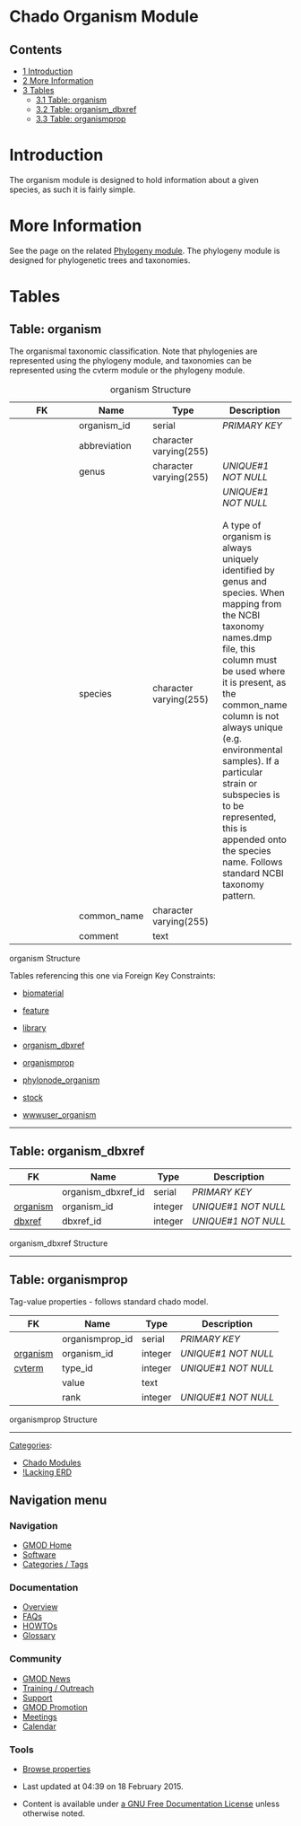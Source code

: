 



<span id="top"></span>




# <span dir="auto">Chado Organism Module</span>










## Contents



- [<span class="tocnumber">1</span>
  <span class="toctext">Introduction</span>](#Introduction)
- [<span class="tocnumber">2</span> <span class="toctext">More
  Information</span>](#More_Information)
- [<span class="tocnumber">3</span>
  <span class="toctext">Tables</span>](#Tables)
  - [<span class="tocnumber">3.1</span> <span class="toctext">Table:
    organism</span>](#Table:_organism)
  - [<span class="tocnumber">3.2</span> <span class="toctext">Table:
    organism_dbxref</span>](#Table:_organism_dbxref)
  - [<span class="tocnumber">3.3</span> <span class="toctext">Table:
    organismprop</span>](#Table:_organismprop)



# <span id="Introduction" class="mw-headline">Introduction</span>

The organism module is designed to hold information about a given
species, as such it is fairly simple.

  

# <span id="More_Information" class="mw-headline">More Information</span>

See the page on the related [Phylogeny
module](Chado_Phylogeny_Module "Chado Phylogeny Module"). The phylogeny
module is designed for phylogenetic trees and taxonomies.

# <span id="Tables" class="mw-headline">Tables</span>

## <span id="Table:_organism" class="mw-headline">Table: organism</span>

The organismal taxonomic classification. Note that phylogenies are
represented using the phylogeny module, and taxonomies can be
represented using the cvterm module or the phylogeny module.

<table data-border="1" data-cellpadding="3">
<caption>organism Structure</caption>
<colgroup>
<col style="width: 25%" />
<col style="width: 25%" />
<col style="width: 25%" />
<col style="width: 25%" />
</colgroup>
<thead>
<tr class="header">
<th>FK</th>
<th>Name</th>
<th>Type</th>
<th>Description</th>
</tr>
</thead>
<tbody>
<tr class="odd tr0">
<td></td>
<td>organism_id</td>
<td>serial</td>
<td><em>PRIMARY KEY</em></td>
</tr>
<tr class="even tr1">
<td></td>
<td>abbreviation</td>
<td>character varying(255)</td>
<td><em></em></td>
</tr>
<tr class="odd tr0">
<td></td>
<td>genus</td>
<td>character varying(255)</td>
<td><em>UNIQUE#1 NOT NULL</em></td>
</tr>
<tr class="even tr1">
<td></td>
<td>species</td>
<td>character varying(255)</td>
<td><em>UNIQUE#1 NOT NULL</em><br />
<br />
A type of organism is always uniquely identified by genus and species.
When mapping from the NCBI taxonomy names.dmp file, this column must be
used where it is present, as the common_name column is not always unique
(e.g. environmental samples). If a particular strain or subspecies is to
be represented, this is appended onto the species name. Follows standard
NCBI taxonomy pattern.</td>
</tr>
<tr class="odd tr0">
<td></td>
<td>common_name</td>
<td>character varying(255)</td>
<td><em></em></td>
</tr>
<tr class="even tr1">
<td></td>
<td>comment</td>
<td>text</td>
<td><em></em></td>
</tr>
</tbody>
</table>

organism Structure

Tables referencing this one via Foreign Key Constraints:

- [biomaterial](Chado_Tables#Table:_biomaterial "Chado Tables")

<!-- -->

- [feature](Chado_Tables#Table:_feature "Chado Tables")

<!-- -->

- [library](Chado_Tables#Table:_library "Chado Tables")

<!-- -->

- [organism_dbxref](Chado_Tables#Table:_organism_dbxref "Chado Tables")

<!-- -->

- [organismprop](Chado_Tables#Table:_organismprop "Chado Tables")

<!-- -->

- [phylonode_organism](Chado_Tables#Table:_phylonode_organism "Chado Tables")

<!-- -->

- [stock](Chado_Tables#Table:_stock "Chado Tables")

<!-- -->

- [wwwuser_organism](Chado_Tables#Table:_wwwuser_organism "Chado Tables")

------------------------------------------------------------------------

  

## <span id="Table:_organism_dbxref" class="mw-headline">Table: organism_dbxref</span>

| FK | Name | Type | Description |
|----|----|----|----|
|  | organism_dbxref_id | serial | *PRIMARY KEY* |
| [organism](Chado_Tables#Table:_organism "Chado Tables") | organism_id | integer | *UNIQUE#1 NOT NULL* |
| [dbxref](Chado_Tables#Table:_dbxref "Chado Tables") | dbxref_id | integer | *UNIQUE#1 NOT NULL* |

organism_dbxref Structure

------------------------------------------------------------------------

  

## <span id="Table:_organismprop" class="mw-headline">Table: organismprop</span>

Tag-value properties - follows standard chado model.

| FK | Name | Type | Description |
|----|----|----|----|
|  | organismprop_id | serial | *PRIMARY KEY* |
| [organism](Chado_Tables#Table:_organism "Chado Tables") | organism_id | integer | *UNIQUE#1 NOT NULL* |
| [cvterm](Chado_Tables#Table:_cvterm "Chado Tables") | type_id | integer | *UNIQUE#1 NOT NULL* |
|  | value | text |  |
|  | rank | integer | *UNIQUE#1 NOT NULL* |

organismprop Structure

------------------------------------------------------------------------




[Categories](Special%3ACategories "Special%3ACategories"):

- [Chado Modules](Category%3AChado_Modules "Category%3AChado Modules")
- [!Lacking ERD](Category%3A!Lacking_ERD "Category%3A!Lacking ERD")






## Navigation menu









### Navigation



- <span id="n-GMOD-Home">[GMOD Home](Main_Page)</span>
- <span id="n-Software">[Software](GMOD_Components)</span>
- <span id="n-Categories-.2F-Tags">[Categories /
  Tags](Categories)</span>




### Documentation



- <span id="n-Overview">[Overview](Overview)</span>
- <span id="n-FAQs">[FAQs](Category%3AFAQ)</span>
- <span id="n-HOWTOs">[HOWTOs](Category%3AHOWTO)</span>
- <span id="n-Glossary">[Glossary](Glossary)</span>




### Community



- <span id="n-GMOD-News">[GMOD News](GMOD_News)</span>
- <span id="n-Training-.2F-Outreach">[Training /
  Outreach](Training_and_Outreach)</span>
- <span id="n-Support">[Support](Support)</span>
- <span id="n-GMOD-Promotion">[GMOD Promotion](GMOD_Promotion)</span>
- <span id="n-Meetings">[Meetings](Meetings)</span>
- <span id="n-Calendar">[Calendar](Calendar)</span>




### Tools

- <span id="t-smwbrowselink"><a href="Special%253ABrowse/Chado_Organism_Module" rel="smw-browse">Browse
  properties</a></span>



- <span id="footer-info-lastmod">Last updated at 04:39 on 18 February
  2015.</span>
<!-- - <span id="footer-info-viewcount">74,696 page views.</span> -->
- <span id="footer-info-copyright">Content is available under
  <a href="http://www.gnu.org/licenses/fdl-1.3.html" class="external"
  rel="nofollow">a GNU Free Documentation License</a> unless otherwise
  noted.</span>

<!-- -->



<!-- -->




